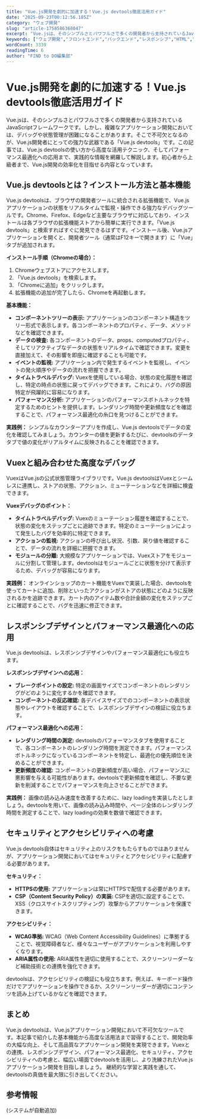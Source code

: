 ```yaml
---
title: "Vue.js開発を劇的に加速する！Vue.js devtools徹底活用ガイド"
date: "2025-09-23T00:12:56.185Z"
category: "ウェブ開発"
slug: "article-1758586368047"
excerpt: "Vue.jsは、そのシンプルさとパワフルさで多くの開発者から支持されているJavaScriptフレームワークです。しかし、複雑なアプリケーション開発においては、デバッグや状態管理が困難になることがあります。そこで不可欠となるのが、Vue.js開発者にとっての強力な武器である「Vue.js devto..."
keywords: ["ウェブ開発","フロントエンド","バックエンド","レスポンシブ","HTML","CSS","JavaScript","Vue.js開発を劇的に加速する！Vue.js","devtools徹底活用ガイド"]
wordCount: 3339
readingTime: 6
author: "FIND to DO編集部"
---
```


# Vue.js開発を劇的に加速する！Vue.js devtools徹底活用ガイド

Vue.jsは、そのシンプルさとパワフルさで多くの開発者から支持されているJavaScriptフレームワークです。しかし、複雑なアプリケーション開発においては、デバッグや状態管理が困難になることがあります。そこで不可欠となるのが、Vue.js開発者にとっての強力な武器である「Vue.js devtools」です。この記事では、Vue.js devtoolsの使い方から高度な活用テクニック、そしてパフォーマンス最適化への応用まで、実践的な情報を網羅して解説します。初心者から上級者まで、Vue.js開発の効率化を目指せる内容となっています。


## Vue.js devtoolsとは？インストール方法と基本機能

Vue.js devtoolsは、ブラウザの開発者ツールに統合される拡張機能で、Vue.jsアプリケーションの状態をリアルタイムで監視・操作できる強力なデバッグツールです。Chrome、Firefox、Edgeなど主要なブラウザに対応しており、インストールは各ブラウザの拡張機能ストアから簡単に実行できます。「Vue.js devtools」と検索すればすぐに発見できるはずです。インストール後、Vue.jsアプリケーションを開くと、開発者ツール（通常はF12キーで開きます）に「Vue」タブが追加されます。

**インストール手順（Chromeの場合）：**

1. Chromeウェブストアにアクセスします。
2. 「Vue.js devtools」を検索します。
3. 「Chromeに追加」をクリックします。
4. 拡張機能の追加が完了したら、Chromeを再起動します。

**基本機能：**

* **コンポーネントツリーの表示:** アプリケーションのコンポーネント構造をツリー形式で表示します。各コンポーネントのプロパティ、データ、メソッドなどを確認できます。
* **データの検査:** 各コンポーネントのデータ、props、computedプロパティ、そしてリアクティブなデータの状態をリアルタイムで確認できます。変更を直接加えて、その影響を即座に確認することも可能です。
* **イベントの監視:** アプリケーション内で発生するイベントを監視し、イベントの発火順序やデータの流れを把握できます。
* **タイムトラベルデバッグ:** Vuexを使用している場合、状態の変化履歴を確認し、特定の時点の状態に戻ってデバッグできます。これにより、バグの原因特定が飛躍的に容易になります。
* **パフォーマンス分析:**  アプリケーションのパフォーマンスボトルネックを特定するためのヒントを提供します。レンダリング時間や更新頻度などを確認することで、パフォーマンス最適化の糸口を見つけることができます。

**実践例：**  シンプルなカウンターアプリを作成し、Vue.js devtoolsでデータの変化を確認してみましょう。カウンターの値を更新するたびに、devtoolsのデータタブで値の変化がリアルタイムに反映されることを確認できます。


## Vuexと組み合わせた高度なデバッグ

VuexはVue.jsの公式状態管理ライブラリです。Vue.js devtoolsはVuexとシームレスに連携し、ストアの状態、アクション、ミューテーションなどを詳細に検査できます。

**Vuexデバッグのポイント：**

* **タイムトラベルデバッグ:** Vuexのミューテーション履歴を確認することで、状態の変化をステップごとに追跡できます。特定のミューテーションによって発生したバグを効率的に特定できます。
* **アクションの監視:** アクションの呼び出し状況、引数、戻り値を確認することで、データの流れを詳細に把握できます。
* **モジュールの分離:** 大規模なアプリケーションでは、Vuexストアをモジュールに分割して管理します。devtoolsはモジュールごとに状態を分けて表示するため、デバッグが容易になります。

**実践例：**  オンラインショップのカート機能をVuexで実装した場合、devtoolsを使ってカートに追加、削除といったアクションがストアの状態にどのように反映されるかを追跡できます。カート内のアイテム数や合計金額の変化をステップごとに確認することで、バグを迅速に修正できます。


## レスポンシブデザインとパフォーマンス最適化への応用

Vue.js devtoolsは、レスポンシブデザインやパフォーマンス最適化にも役立ちます。

**レスポンシブデザインへの応用：**

* **ブレークポイントの設定:** 特定の画面サイズでコンポーネントのレンダリングがどのように変化するかを確認できます。
* **コンポーネントの反応確認:** 各デバイスサイズでのコンポーネントの表示状態やレイアウトを確認することで、レスポンシブデザインの検証に役立ちます。

**パフォーマンス最適化への応用：**

* **レンダリング時間の測定:** devtoolsのパフォーマンスタブを使用することで、各コンポーネントのレンダリング時間を測定できます。パフォーマンスボトルネックになっているコンポーネントを特定し、最適化の優先順位を決めることができます。
* **更新頻度の確認:** コンポーネントの更新頻度が高い場合、パフォーマンスに悪影響を与える可能性があります。devtoolsで更新頻度を確認し、不要な更新を削減することでパフォーマンスを向上させることができます。

**実践例：** 画像の読み込み速度を改善するために、lazy loadingを実装したとしましょう。devtoolsを用いて、画像の読み込み時間や、ページ全体のレンダリング時間を測定することで、lazy loadingの効果を数値で確認できます。


## セキュリティとアクセシビリティへの考慮

Vue.js devtools自体はセキュリティ上のリスクをもたらすものではありませんが、アプリケーション開発においてはセキュリティとアクセシビリティに配慮する必要があります。

**セキュリティ：**

* **HTTPSの使用:** アプリケーションは常にHTTPSで配信する必要があります。
* **CSP（Content Security Policy）の実装:**  CSPを適切に設定することで、XSS（クロスサイトスクリプティング）攻撃からアプリケーションを保護できます。

**アクセシビリティ：**

* **WCAG準拠:** WCAG（Web Content Accessibility Guidelines）に準拠することで、視覚障碍者など、様々なユーザーがアプリケーションを利用しやすくなります。
* **ARIA属性の使用:** ARIA属性を適切に使用することで、スクリーンリーダーなど補助技術との連携を強化できます。

devtoolsは、アクセシビリティの検証にも役立ちます。例えば、キーボード操作だけでアプリケーションを操作できるか、スクリーンリーダーが適切にコンテンツを読み上げているかなどを確認できます。


## まとめ

Vue.js devtoolsは、Vue.jsアプリケーション開発において不可欠なツールです。本記事で紹介した基本機能から高度な活用法まで習得することで、開発効率の大幅な向上、そして高品質なアプリケーション開発を実現できます。Vuexとの連携、レスポンシブデザイン、パフォーマンス最適化、セキュリティ、アクセシビリティへの考慮と、幅広い場面でdevtoolsを活用し、より洗練されたVue.jsアプリケーション開発を目指しましょう。  継続的な学習と実践を通して、devtoolsの真価を最大限に引き出してください。


## 参考情報

(システムが自動追加)
